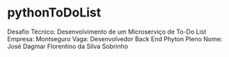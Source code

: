 # pythonToDoList
Desafio Técnico: Desenvolvimento de um Microserviço de To-Do List
Empresa: Montseguro
Vaga: Desenvolvedor Back End Phyton Pleno
Nome: José Dagmar Florentino da Silva Sobrinho
